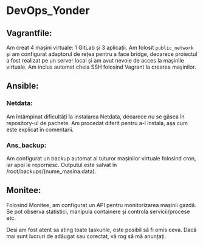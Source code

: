 # DevOps_Yonder

## Vagrantfile:
Am creat 4 mașini virtuale: 1 GitLab și 3 aplicații. Am folosit `public_network` și am configurat adaptorul de rețea pentru a face bridge, deoarece proiectul a fost realizat pe un server local și am avut nevoie de acces la mașinile virtuale. Am inclus automat cheia SSH folosind Vagrant la crearea mașinilor.

## Ansible:
### Netdata:
Am întâmpinat dificultăți la instalarea Netdata, deoarece nu se găsea în repository-ul de pachete. Am procedat diferit pentru a-l instala, așa cum este explicat în comentarii.

### Ans_backup:
Am configurat un backup automat al tuturor mașinilor virtuale folosind cron, iar apoi le repornesc. Outputul este salvat în /root/backups/(nume_masina.data).

## Monitee:
Folosind Monitee, am configurat un API pentru monitorizarea mașinii gazdă. Se pot observa statistici, manipula containere și controla servicii/procese etc.

Desi am fost atent sa ating toate taskurile, este posibil să fi omis ceva. Dacă mai sunt lucruri de adăugat sau corectat, vă rog să mă anunțați.
